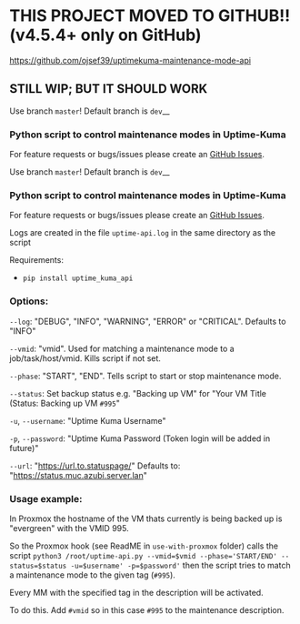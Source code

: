 # THIS PROJECT MOVED TO GITHUB!! (v4.5.4+ only on GitHub)
https://github.com/ojsef39/uptimekuma-maintenance-mode-api
## STILL WIP; BUT IT SHOULD WORK ##

Use branch `master`! Default branch is `dev`__
### Python script to control maintenance modes in Uptime-Kuma ###
For feature requests or bugs/issues please create an [GitHub Issues](https://github.com/ojsef39/uptimekuma-maintenance-mode-api).

Use branch `master`! Default branch is `dev`__
### Python script to control maintenance modes in Uptime-Kuma ###
For feature requests or bugs/issues please create an [GitHub Issues](https://github.com/ojsef39/uptimekuma-maintenance-mode-api).

Logs are created in the file `uptime-api.log` in the same directory as the script

Requirements:
- `pip install uptime_kuma_api`

### Options: ###

`--log`: "DEBUG", "INFO", "WARNING", "ERROR" or "CRITICAL". Defaults to "INFO"

`--vmid`: "vmid". Used for matching a maintenance mode to a job/task/host/vmid. Kills script if not set.

`--phase`: "START", "END". Tells script to start or stop maintenance mode.

`--status`: Set backup status e.g. "Backing up VM" for "Your VM Title (Status: Backing up VM `#995`"

`-u`, `--username`: "Uptime Kuma Username"

`-p`, `--password`: "Uptime Kuma Password (Token login will be added in future)"

`--url`: "https://url.to.statuspage/" Defaults to: "https://status.muc.azubi.server.lan"

### Usage example: ###
In Proxmox the hostname of the VM thats currently is being backed up is "evergreen" with the VMID 995.

So the Proxmox hook (see ReadME in `use-with-proxmox` folder) calls the script `python3 /root/uptime-api.py --vmid=$vmid --phase='START/END' --status=$status -u=$username' -p=$password'` then
the script tries to match a maintenance mode to the given tag (`#995`). 

Every MM with the specified tag in the description will be activated.

To do this. Add `#vmid` so in this case `#995` to the maintenance description.